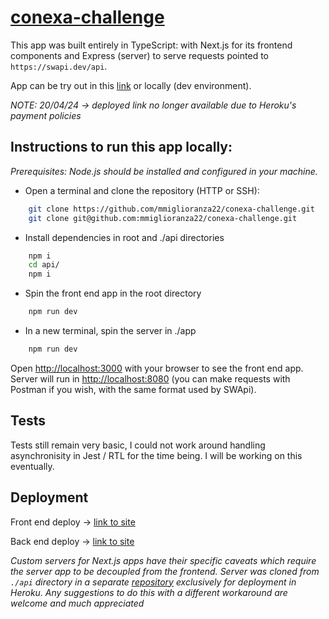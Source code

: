 # [conexa-challenge](https://conexatech.notion.site/Full-Stack-Node-React-5eae96ec04eb43b88d57710545042071)

This app was built entirely in TypeScript: with Next.js for its frontend components and Express (server) to serve requests pointed to `https://swapi.dev/api`.

App can be try out in this [link](https://conexa-challenge-omega.vercel.app/) or locally (dev environment).

*NOTE: 20/04/24 -> deployed link no longer available due to Heroku's payment policies*

## Instructions to run this app locally:

_Prerequisites: Node.js should be installed and configured in your machine._

- Open a terminal and clone the repository (HTTP or SSH):
```bash
  	git clone https://github.com/mmiglioranza22/conexa-challenge.git
	git clone git@github.com:mmiglioranza22/conexa-challenge.git
```

- Install dependencies in root and ./api directories
```bash
	npm i
	cd api/
	npm i
```

- Spin the front end app in the root directory 
```bash
  	npm run dev
```

- In a new terminal, spin the server in ./app 
```bash
  	npm run dev
```
Open [http://localhost:3000](http://localhost:3000) with your browser to see the front end app.
Server will run in [http://localhost:8080](http://localhost:8080) (you can make requests with Postman if you wish, with the same format used by SWApi).

## Tests

Tests still remain very basic, I could not work around handling asynchronisity in Jest / RTL for the time being. I will be working on this eventually.

## Deployment

Front end deploy ->  [link to site](https://conexa-challenge-omega.vercel.app/)

Back end deploy -> [link to site](https://conexa-challenge-server-4327208ecb73.herokuapp.com/)

_Custom servers for Next.js apps have their specific caveats which require the server app to be decoupled from the frontend. Server was cloned from `./api` directory in a separate [repository](https://github.com/mmiglioranza22/conexa-challenge-server) exclusively for deployment in Heroku. Any suggestions to do this with a different workaround are welcome and much appreciated_

